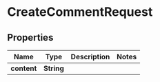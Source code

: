

# CreateCommentRequest


## Properties

| Name | Type | Description | Notes |
|------------ | ------------- | ------------- | -------------|
|**content** | **String** |  |  |



